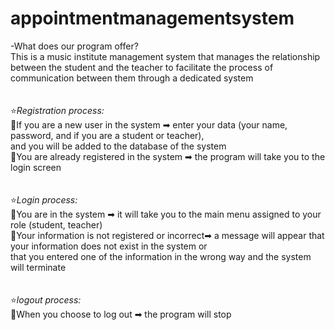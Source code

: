 # appointmentmanagementsystem
-What does our program offer? 
<br>
This is a music institute management system that manages the relationship between the student and the teacher to facilitate the process of communication between them through a dedicated system
<br>
<br>
<br>
⭐*Registration process:*<br>
   🌠If you are a new user in the system ➡ enter your data (your name, password, and if you are a student or teacher),<br> and you will be added to the database of the       system<br>
   🌠You are already registered in the system ➡ the program will take you to the login screen <br>
<br>
<br>
⭐*Login process:*<br>
   🌠You are in the system ➡ it will take you to the main menu assigned to your role (student, teacher)<br>
   🌠Your information is not registered or incorrect➡ a message will appear that your information does not exist in the system or <br> that you entered one of the               information in the wrong way and the system will terminate<br>
   <br>
   <br>
⭐*logout process:*<br>
   🌠When you choose to log out ➡ the program will stop   <br>
   <br>
   <br>
